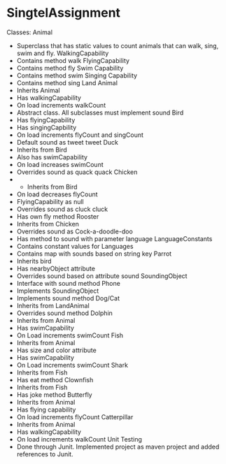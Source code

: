 # SingtelAssignment
Classes:
Animal
-	Superclass that has static values to count animals that can walk, sing, swim and fly.
WalkingCapability
-	Contains method walk
FlyingCapability
-	Contains method fly
Swim Capability
-	Contains method swim
Singing Capability
-	Contains method sing
Land Animal
-	Inherits Animal
-	Has walkingCapability
-	On load increments walkCount
-	Abstract class. All subclasses must implement sound
Bird
-	Has flyingCapability
-	Has singingCapbility
-	On load increments flyCount and singCount
-	Default sound as tweet tweet
Duck
-	Inherits from Bird
-	Also has swimCapability
-	On load increases swimCount
-	Overrides sound as quack quack
Chicken
-	- Inherits from Bird
-	On load decreases flyCount
-	FlyingCapability as null
-	Overrides sound as cluck cluck
-	Has own fly method
Rooster
-	Inherits from Chicken
-	Overrides sound as Cock-a-doodle-doo
-	Has method to sound with parameter language
LanguageConstants
-	Contains constant values for Languages
-	Contains map with sounds based on string key
Parrot
-	Inherits bird
-	Has nearbyObject attribute
-	Overrides sound based on attribute sound
SoundingObject
-	Interface with sound method
Phone
-	Implements SoundingObject
-	Implements sound method
Dog/Cat
-	Inherits from LandAnimal
-	Overrides sound method
Dolphin
-	Inherits from Animal
-	Has swimCapability
-	On Load increments swimCount
Fish
-	Inherits from Animal
-	Has size and color attribute
-	Has swimCapability
-	On Load increments swimCount
Shark
-	Inherits from Fish
-	Has eat method
Clownfish
-	Inherits from Fish
-	Has joke method
Butterfly
-	Inherits from Animal
-	Has flying capability
-	On load increments flyCount
Catterpillar
-	Inherits from Animal
-	Has walkingCapability
-	On load increments walkCount
Unit Testing
- Done through Junit. Implemented project as maven project and added references to Junit.
